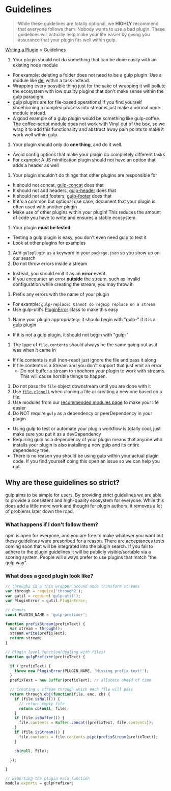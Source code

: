 # Guidelines

> While these guidelines are totally optional, we **HIGHLY** recommend that everyone follows them. Nobody wants to use a bad plugin. These guidelines will actually help make your life easier by giving you assurance that your plugin fits well within gulp.

[Writing a Plugin](README.md) > Guidelines

1. Your plugin should not do something that can be done easily with an existing node module
  - For example: deleting a folder does not need to be a gulp plugin. Use a module like [del](https://github.com/sindresorhus/del) within a task instead.
  - Wrapping every possible thing just for the sake of wrapping it will pollute the ecosystem with low quality plugins that don't make sense within the gulp paradigm.
  - gulp plugins are for file-based operations! If you find yourself shoehorning a complex process into streams just make a normal node module instead.
  - A good example of a gulp plugin would be something like gulp-coffee. The coffee-script module does not work with Vinyl out of the box, so we wrap it to add this functionality and abstract away pain points to make it work well within gulp.
1. Your plugin should only do **one thing**, and do it well.
  - Avoid config options that make your plugin do completely different tasks
  - For example: A JS minification plugin should not have an option that adds a header as well
1. Your plugin shouldn't do things that other plugins are responsible for
  - It should not concat, [gulp-concat](https://github.com/wearefractal/gulp-concat) does that
  - It should not add headers, [gulp-header](https://github.com/godaddy/gulp-header) does that
  - It should not add footers, [gulp-footer](https://github.com/godaddy/gulp-footer) does that
  - If it's a common but optional use case, document that your plugin is often used with another plugin
  - Make use of other plugins within your plugin! This reduces the amount of code you have to write and ensures a stable ecosystem.
1. Your plugin **must be tested**
  - Testing a gulp plugin is easy, you don't even need gulp to test it
  - Look at other plugins for examples
1. Add `gulpplugin` as a keyword in your `package.json` so you show up on our search
1. Do not throw errors inside a stream
  - Instead, you should emit it as an **error** event.
  - If you encounter an error **outside** the stream, such as invalid configuration while creating the stream, you may throw it.
1. Prefix any errors with the name of your plugin
  - For example: `gulp-replace: Cannot do regexp replace on a stream`
  - Use gulp-util's [PluginError](https://github.com/gulpjs/gulp-util#new-pluginerrorpluginname-message-options) class to make this easy
1. Name your plugin appropriately: it should begin with "gulp-" if it is a gulp plugin
  - If it is not a gulp plugin, it should not begin with "gulp-"
1. The type of `file.contents` should always be the same going out as it was when it came in
  - If file.contents is null (non-read) just ignore the file and pass it along
  - If file.contents is a Stream and you don't support that just emit an error
    - Do not buffer a stream to shoehorn your plugin to work with streams. This will cause horrible things to happen.
1. Do not pass the `file` object downstream until you are done with it
1. Use [`file.clone()`](https://github.com/wearefractal/vinyl#clone) when cloning a file or creating a new one based on a file.
1. Use modules from our [recommended modules page](recommended-modules.md) to make your life easier
1. Do NOT require `gulp` as a dependency or peerDependency in your plugin
  - Using gulp to test or automate your plugin workflow is totally cool, just make sure you put it as a devDependency
  - Requiring gulp as a dependency of your plugin means that anyone who installs your plugin is also installing a new gulp and its entire dependency tree.
  - There is no reason you should be using gulp within your actual plugin code. If you find yourself doing this open an issue so we can help you out.

## Why are these guidelines so strict?

gulp aims to be simple for users. By providing strict guidelines we are able to provide a consistent and high-quality ecosystem for everyone. While this does add a little more work and thought for plugin authors, it removes a lot of problems later down the road.

### What happens if I don't follow them?

npm is open for everyone, and you are free to make whatever you want but these guidelines were prescribed for a reason. There are acceptances tests coming soon that will be integrated into the plugin search. If you fail to adhere to the plugin guidelines it will be publicly visible/sortable via a scoring system. People will always prefer to use plugins that match "the gulp way".

### What does a good plugin look like?

```js
// through2 is a thin wrapper around node transform streams
var through = require('through2');
var gutil = require('gulp-util');
var PluginError = gutil.PluginError;

// Consts
const PLUGIN_NAME = 'gulp-prefixer';

function prefixStream(prefixText) {
  var stream = through();
  stream.write(prefixText);
  return stream;
}

// Plugin level function(dealing with files)
function gulpPrefixer(prefixText) {

  if (!prefixText) {
    throw new PluginError(PLUGIN_NAME, 'Missing prefix text!');
  }
  prefixText = new Buffer(prefixText); // allocate ahead of time

  // Creating a stream through which each file will pass
  return through.obj(function(file, enc, cb) {
    if (file.isNull()) {
      // return empty file
      return cb(null, file);
    }
    if (file.isBuffer()) {
      file.contents = Buffer.concat([prefixText, file.contents]);
    }
    if (file.isStream()) {
      file.contents = file.contents.pipe(prefixStream(prefixText));
    }

    cb(null, file);

  });

}

// Exporting the plugin main function
module.exports = gulpPrefixer;
```
